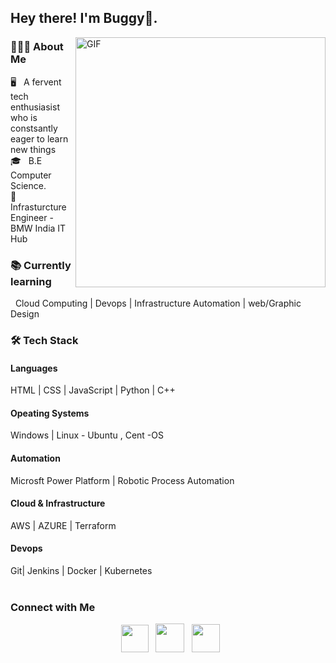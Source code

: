 <h2> Hey there! I'm Buggy👾. </h2>
<img align="right" alt="GIF" src="https://c.tenor.com/NOYF3f82b_gAAAAC/programmer.gif" width="400"/>
<h3> 👨🏻‍💻 About Me </h3>
🖥️ &nbsp; A fervent tech enthusiasist who is constsantly eager to learn new things<br>
🎓 &nbsp; B.E Computer Science.<br>
🏢  Infrasturcture Engineer - BMW India IT Hub
 <h3> 📚 Currently learning </h3>
&nbsp; Cloud Computing | Devops | Infrastructure Automation | web/Graphic Design
  <h3>🛠 Tech Stack</h3>
<h4>Languages</h4> 
HTML | CSS | JavaScript | Python | C++ 
<h4>Opeating Systems</h4>
Windows | Linux - Ubuntu , Cent -OS
<h4>Automation</h4>
Microsft Power Platform | Robotic Process Automation
<h4>Cloud & Infrastructure</h4>
AWS | AZURE | Terraform
<h4>Devops</h4>
Git| Jenkins | Docker | Kubernetes



<br>
</br>
<h3>  Connect with Me </h3>
<p align="center">  
&nbsp; <a href="https://www.instagram.com/_.buuggy._" target="_blank" rel="noopener noreferrer"><img src="https://cdn-icons.flaticon.com/png/512/3955/premium/3955024.png?token=exp=1635235571~hmac=2a3d7c51ea5fc1d63358846d7542c821" width="44" /></a> 
&nbsp; <a href="mailto:bagath006@gmail.com" target="_blank" rel="noopener noreferrer"><img src="https://cdn-icons-png.flaticon.com/512/270/270021.png"  width="46" /></a>
&nbsp; <a href="https://www.linkedin.com/in/bagath-singh-40aba0216/" target="_blank" rel="noopener noreferrer"><img src="https://cdn-icons.flaticon.com/png/512/1377/premium/1377213.png?token=exp=1635236139~hmac=dd5a9f53c216b75b9002f32575561b25" width="45" /></a>
</p>
